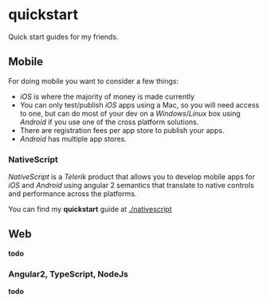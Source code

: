 # quickstart
Quick start guides for my friends.

## Mobile
For doing mobile you want to consider a few things:

* _iOS_ is where the majority of money is made currently
* You can only test/publish _iOS_ apps using a Mac, so you will need access to one, but can do most of your dev on a _Windows_/_Linux_ box using _Android_ if you use one of the cross platform solutions.
* There are registration fees per app store to publish your apps.
* _Android_ has multiple app stores.

### NativeScript
_NativeScript_ is a _Telerik_ product that allows you to develop mobile apps for _iOS_ and _Android_ using angular 2 semantics that translate to native controls and performance across the platforms.

You can find my **quickstart** guide at [./nativescript](https://github.com/G3N7/quickstart/tree/master/nativescript)

## Web
**todo**

### Angular2, TypeScript, NodeJs
**todo**